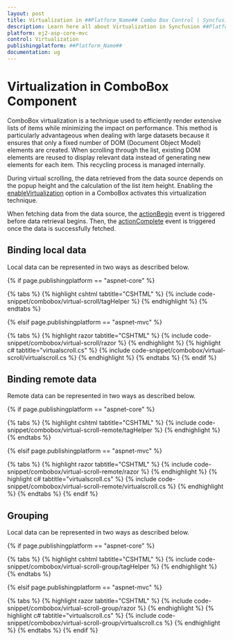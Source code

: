 ```yaml
---
layout: post
title: Virtualization in ##Platform_Name## Combo Box Control | Syncfusion
description: Learn here all about Virtualization in Syncfusion ##Platform_Name## Combo Box control of Syncfusion Essential JS 2 and more.
platform: ej2-asp-core-mvc
control: Virtualization
publishingplatform: ##Platform_Name##
documentation: ug
---
```



# Virtualization in ComboBox Component 

ComboBox virtualization is a technique used to efficiently render extensive lists of items while minimizing the impact on performance. This method is particularly advantageous when dealing with large datasets because it ensures that only a fixed number of DOM (Document Object Model) elements are created. When scrolling through the list, existing DOM elements are reused to display relevant data instead of generating new elements for each item. This recycling process is managed internally.
 
During virtual scrolling, the data retrieved from the data source depends on the popup height and the calculation of the list item height. Enabling the [enableVirtualization](https://help.syncfusion.com/cr/aspnetcore-js2/syncfusion.ej2.dropdowns.combobox.html#Syncfusion_EJ2_DropDowns_ComboBox_EnableVirtualization) option in a ComboBox activates this virtualization technique.
 
When fetching data from the data source, the [actionBegin](https://help.syncfusion.com/cr/aspnetcore-js2/syncfusion.ej2.dropdowns.combobox.html#Syncfusion_EJ2_DropDowns_ComboBox_ActionBegin) event is triggered before data retrieval begins. Then, the [actionComplete](https://help.syncfusion.com/cr/aspnetcore-js2/syncfusion.ej2.dropdowns.combobox.html#Syncfusion_EJ2_DropDowns_ComboBox_ActionComplete) event is triggered once the data is successfully fetched.


## Binding local data

Local data can be represented in two ways as described below.

{% if page.publishingplatform == "aspnet-core" %}

{% tabs %}
{% highlight cshtml tabtitle="CSHTML" %}
{% include code-snippet/combobox/virtual-scroll/tagHelper %}
{% endhighlight %}
{% endtabs %}

{% elsif page.publishingplatform == "aspnet-mvc" %}

{% tabs %}
{% highlight razor tabtitle="CSHTML" %}
{% include code-snippet/combobox/virtual-scroll/razor %}
{% endhighlight %}
{% highlight c# tabtitle="virtualscroll.cs" %}
{% include code-snippet/combobox/virtual-scroll/virtualscroll.cs %}
{% endhighlight %}
{% endtabs %}
{% endif %}

## Binding remote data

Remote data can be represented in two ways as described below.

{% if page.publishingplatform == "aspnet-core" %}

{% tabs %}
{% highlight cshtml tabtitle="CSHTML" %}
{% include code-snippet/combobox/virtual-scroll-remote/tagHelper %}
{% endhighlight %}
{% endtabs %}

{% elsif page.publishingplatform == "aspnet-mvc" %}

{% tabs %}
{% highlight razor tabtitle="CSHTML" %}
{% include code-snippet/combobox/virtual-scroll-remote/razor %}
{% endhighlight %}
{% highlight c# tabtitle="virtualscroll.cs" %}
{% include code-snippet/combobox/virtual-scroll-remote/virtualscroll.cs %}
{% endhighlight %}
{% endtabs %}
{% endif %}

## Grouping

Local data can be represented in two ways as described below.

{% if page.publishingplatform == "aspnet-core" %}

{% tabs %}
{% highlight cshtml tabtitle="CSHTML" %}
{% include code-snippet/combobox/virtual-scroll-group/tagHelper %}
{% endhighlight %}
{% endtabs %}

{% elsif page.publishingplatform == "aspnet-mvc" %}

{% tabs %}
{% highlight razor tabtitle="CSHTML" %}
{% include code-snippet/combobox/virtual-scroll-group/razor %}
{% endhighlight %}
{% highlight c# tabtitle="virtualscroll.cs" %}
{% include code-snippet/combobox/virtual-scroll-group/virtualscroll.cs %}
{% endhighlight %}
{% endtabs %}
{% endif %}